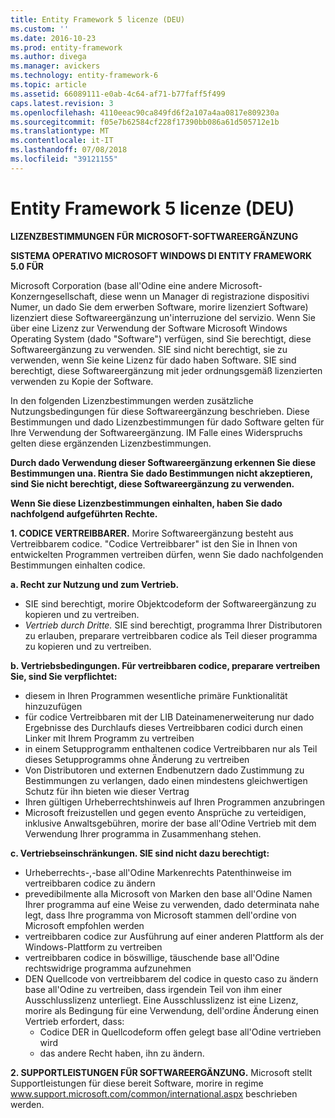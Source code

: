 ```yaml
---
title: Entity Framework 5 licenze (DEU)
ms.custom: ''
ms.date: 2016-10-23
ms.prod: entity-framework
ms.author: divega
ms.manager: avickers
ms.technology: entity-framework-6
ms.topic: article
ms.assetid: 66089111-e0ab-4c64-af71-b77faff5f499
caps.latest.revision: 3
ms.openlocfilehash: 4110eeac90ca849fd6f2a107a4aa0817e809230a
ms.sourcegitcommit: f05e7b62584cf228f17390bb086a61d505712e1b
ms.translationtype: MT
ms.contentlocale: it-IT
ms.lasthandoff: 07/08/2018
ms.locfileid: "39121155"
---
```

# <a name="entity-framework-5-license-deu"></a>Entity Framework 5 licenze (DEU)
**LIZENZBESTIMMUNGEN FÜR MICROSOFT-SOFTWAREERGÄNZUNG**

**SISTEMA OPERATIVO MICROSOFT WINDOWS DI ENTITY FRAMEWORK 5.0 FÜR**

Microsoft Corporation (base all'Odine eine andere Microsoft-Konzerngesellschaft, diese wenn un Manager di registrazione dispositivi Numer, un dado Sie dem erwerben Software, morire lizenziert Software) lizenziert diese Softwareergänzung un'interruzione del servizio. Wenn Sie über eine Lizenz zur Verwendung der Software Microsoft Windows Operating System (dado "Software") verfügen, sind Sie berechtigt, diese Softwareergänzung zu verwenden. SIE sind nicht berechtigt, sie zu verwenden, wenn Sie keine Lizenz für dado haben Software. SIE sind berechtigt, diese Softwareergänzung mit jeder ordnungsgemäß lizenzierten verwenden zu Kopie der Software.

In den folgenden Lizenzbestimmungen werden zusätzliche Nutzungsbedingungen für diese Softwareergänzung beschrieben. Diese Bestimmungen und dado Lizenzbestimmungen für dado Software gelten für Ihre Verwendung der Softwareergänzung. IM Falle eines Widerspruchs gelten diese ergänzenden Lizenzbestimmungen.

**Durch dado Verwendung dieser Softwareergänzung erkennen Sie diese Bestimmungen una. Rientra Sie dado Bestimmungen nicht akzeptieren, sind Sie nicht berechtigt, diese Softwareergänzung zu verwenden.**

**Wenn Sie diese Lizenzbestimmungen einhalten, haben Sie dado nachfolgend aufgeführten Rechte.**

**1. CODICE VERTREIBBARER.** Morire Softwareergänzung besteht aus Vertreibbarem codice. "Codice Vertreibbarer" ist den Sie in Ihnen von entwickelten Programmen vertreiben dürfen, wenn Sie dado nachfolgenden Bestimmungen einhalten codice.

**a. Recht zur Nutzung und zum Vertrieb.**

-   SIE sind berechtigt, morire Objektcodeform der Softwareergänzung zu kopieren und zu vertreiben.
-   *Vertrieb durch Dritte.* SIE sind berechtigt, programma Ihrer Distributoren zu erlauben, preparare vertreibbaren codice als Teil dieser programma zu kopieren und zu vertreiben.

**b. Vertriebsbedingungen. Für vertreibbaren codice, preparare vertreiben Sie, sind Sie verpflichtet:**

-   diesem in Ihren Programmen wesentliche primäre Funktionalität hinzuzufügen
-   für codice Vertreibbaren mit der LIB Dateinamenerweiterung nur dado Ergebnisse des Durchlaufs dieses Vertreibbaren codici durch einen Linker mit Ihrem Programm zu vertreiben
-   in einem Setupprogramm enthaltenen codice Vertreibbaren nur als Teil dieses Setupprogramms ohne Änderung zu vertreiben
-   Von Distributoren und externen Endbenutzern dado Zustimmung zu Bestimmungen zu verlangen, dado einen mindestens gleichwertigen Schutz für ihn bieten wie dieser Vertrag
-   Ihren gültigen Urheberrechtshinweis auf Ihren Programmen anzubringen
-   Microsoft freizustellen und gegen evento Ansprüche zu verteidigen, inklusive Anwaltsgebühren, morire der base all'Odine Vertrieb mit dem Verwendung Ihrer programma in Zusammenhang stehen.

**c. Vertriebseinschränkungen. SIE sind nicht dazu berechtigt:**

-   Urheberrechts-,-base all'Odine Markenrechts Patenthinweise im vertreibbaren codice zu ändern
-   prevedibilmente alla Microsoft von Marken den base all'Odine Namen Ihrer programma auf eine Weise zu verwenden, dado determinata nahe legt, dass Ihre programma von Microsoft stammen dell'ordine von Microsoft empfohlen werden
-   vertreibbaren codice zur Ausführung auf einer anderen Plattform als der Windows-Plattform zu vertreiben
-   vertreibbaren codice in böswillige, täuschende base all'Odine rechtswidrige programma aufzunehmen
-   DEN Quellcode von vertreibbarem del codice in questo caso zu ändern base all'Odine zu vertreiben, dass irgendein Teil von ihm einer Ausschlusslizenz unterliegt. Eine Ausschlusslizenz ist eine Lizenz, morire als Bedingung für eine Verwendung, dell'ordine Änderung einen Vertrieb erfordert, dass:
    -   Codice DER in Quellcodeform offen gelegt base all'Odine vertrieben wird
    -   das andere Recht haben, ihn zu ändern.

**2. SUPPORTLEISTUNGEN FÜR SOFTWAREERGÄNZUNG.** Microsoft stellt Supportleistungen für diese bereit Software, morire in regime www.support.microsoft.com/common/international.aspx beschrieben werden.
